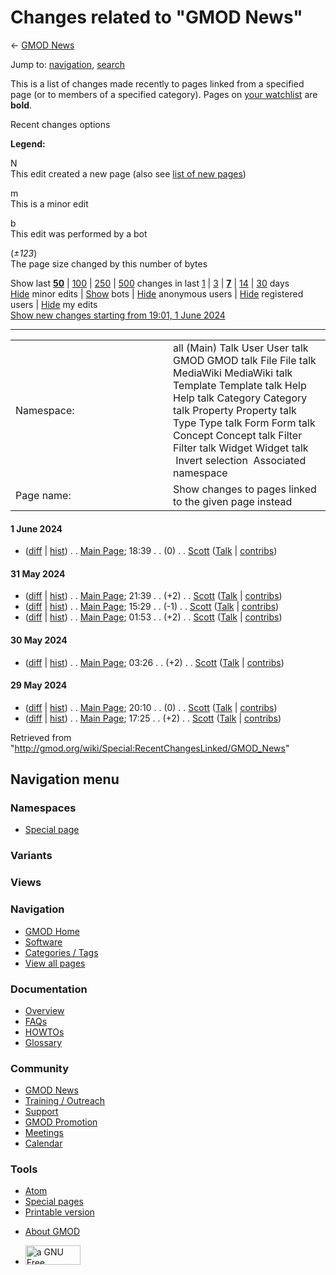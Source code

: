 <div id="mw-page-base" class="noprint">

</div>

<div id="mw-head-base" class="noprint">

</div>

<div id="content" class="mw-body" role="main">

<span id="top"></span>

<div id="mw-js-message" style="display:none;">

</div>



# <span dir="auto">Changes related to "GMOD News"</span>

<div id="bodyContent">

<div id="contentSub">

← [GMOD News](/wiki/GMOD_News "GMOD News")

</div>

<div id="jump-to-nav" class="mw-jump">

Jump to: [navigation](#mw-navigation), [search](#p-search)

</div>

<div id="mw-content-text">

<div class="mw-specialpage-summary">

This is a list of changes made recently to pages linked from a specified
page (or to members of a specified category). Pages on [your
watchlist](/wiki/Special:Watchlist "Special:Watchlist") are **bold**.

</div>

Recent changes options

<div class="mw-changeslist-legend">

**Legend:**

<div class="mw-collapsible-content">

N  
This edit created a new page (also see [list of new
pages](/wiki/Special:NewPages "Special:NewPages"))

m  
This is a minor edit

b  
This edit was performed by a bot

(*±123*)  
The page size changed by this number of bytes

</div>

</div>

Show last
[**50**](/mediawiki/index.php?title=Special:RecentChangesLinked&limit=50&target=GMOD_News "Special:RecentChangesLinked")
\|
[100](/mediawiki/index.php?title=Special:RecentChangesLinked&limit=100&target=GMOD_News "Special:RecentChangesLinked")
\|
[250](/mediawiki/index.php?title=Special:RecentChangesLinked&limit=250&target=GMOD_News "Special:RecentChangesLinked")
\|
[500](/mediawiki/index.php?title=Special:RecentChangesLinked&limit=500&target=GMOD_News "Special:RecentChangesLinked")
changes in last
[1](/mediawiki/index.php?title=Special:RecentChangesLinked&days=1&from=&target=GMOD_News "Special:RecentChangesLinked")
\|
[3](/mediawiki/index.php?title=Special:RecentChangesLinked&days=3&from=&target=GMOD_News "Special:RecentChangesLinked")
\|
[**7**](/mediawiki/index.php?title=Special:RecentChangesLinked&days=7&from=&target=GMOD_News "Special:RecentChangesLinked")
\|
[14](/mediawiki/index.php?title=Special:RecentChangesLinked&days=14&from=&target=GMOD_News "Special:RecentChangesLinked")
\|
[30](/mediawiki/index.php?title=Special:RecentChangesLinked&days=30&from=&target=GMOD_News "Special:RecentChangesLinked")
days  
[Hide](/mediawiki/index.php?title=Special:RecentChangesLinked&hideminor=1&target=GMOD_News "Special:RecentChangesLinked")
minor edits \|
[Show](/mediawiki/index.php?title=Special:RecentChangesLinked&hidebots=0&target=GMOD_News "Special:RecentChangesLinked")
bots \|
[Hide](/mediawiki/index.php?title=Special:RecentChangesLinked&hideanons=1&target=GMOD_News "Special:RecentChangesLinked")
anonymous users \|
[Hide](/mediawiki/index.php?title=Special:RecentChangesLinked&hideliu=1&target=GMOD_News "Special:RecentChangesLinked")
registered users \|
[Hide](/mediawiki/index.php?title=Special:RecentChangesLinked&hidemyself=1&target=GMOD_News "Special:RecentChangesLinked")
my edits  
[Show new changes starting from 19:01, 1 June
2024](/mediawiki/index.php?title=Special:RecentChangesLinked&from=20240601190133&target=GMOD_News "Special:RecentChangesLinked")

------------------------------------------------------------------------

<table class="mw-recentchanges-table">
<colgroup>
<col style="width: 50%" />
<col style="width: 50%" />
</colgroup>
<tbody>
<tr class="odd">
<td class="mw-label mw-namespace-label">Namespace:</td>
<td class="mw-input">all (Main) Talk User User talk GMOD GMOD talk File
File talk MediaWiki MediaWiki talk Template Template talk Help Help talk
Category Category talk Property Property talk Type Type talk Form Form
talk Concept Concept talk Filter Filter talk Widget Widget talk
 Invert selection
 Associated namespace</td>
</tr>
<tr class="even">
<td class="mw-label mw-target-label">Page name:</td>
<td class="mw-input">Show changes to pages linked to the given page
instead</td>
</tr>
</tbody>
</table>

<div class="mw-changeslist">

#### 1 June 2024

- (<a
  href="/mediawiki/index.php?title=Main_Page&amp;curid=1&amp;diff=28584&amp;oldid=28583"
  tabindex="1" title="Main Page">diff</a> \|
  [hist](/mediawiki/index.php?title=Main_Page&curid=1&action=history "Main Page"))
  <span class="mw-changeslist-separator">. .</span>
  <span class="mw-title"><a href="/wiki/Main_Page" class="mw-changeslist-title"
  title="Main Page">Main Page</a></span>‎;
  <span class="mw-changeslist-date">18:39</span>
  <span class="mw-changeslist-separator">. .</span>
  <span class="mw-plusminus-null" dir="ltr"
  title="4,613 bytes after change">(0)</span>‎
  <span class="mw-changeslist-separator">. .</span>
  ‎<a href="/wiki/User:Scott" class="mw-userlink"
  title="User:Scott">Scott</a>
  <span class="mw-usertoollinks">([Talk](/wiki/User_talk:Scott "User talk:Scott")
  \|
  [contribs](/wiki/Special:Contributions/Scott "Special:Contributions/Scott"))</span>‎

#### 31 May 2024

- (<a
  href="/mediawiki/index.php?title=Main_Page&amp;curid=1&amp;diff=28583&amp;oldid=28582"
  tabindex="2" title="Main Page">diff</a> \|
  [hist](/mediawiki/index.php?title=Main_Page&curid=1&action=history "Main Page"))
  <span class="mw-changeslist-separator">. .</span>
  <span class="mw-title"><a href="/wiki/Main_Page" class="mw-changeslist-title"
  title="Main Page">Main Page</a></span>‎;
  <span class="mw-changeslist-date">21:39</span>
  <span class="mw-changeslist-separator">. .</span>
  <span class="mw-plusminus-pos" dir="ltr"
  title="4,614 bytes after change">(+2)</span>‎
  <span class="mw-changeslist-separator">. .</span>
  ‎<a href="/wiki/User:Scott" class="mw-userlink"
  title="User:Scott">Scott</a>
  <span class="mw-usertoollinks">([Talk](/wiki/User_talk:Scott "User talk:Scott")
  \|
  [contribs](/wiki/Special:Contributions/Scott "Special:Contributions/Scott"))</span>‎
- (<a
  href="/mediawiki/index.php?title=Main_Page&amp;curid=1&amp;diff=28582&amp;oldid=28581"
  tabindex="3" title="Main Page">diff</a> \|
  [hist](/mediawiki/index.php?title=Main_Page&curid=1&action=history "Main Page"))
  <span class="mw-changeslist-separator">. .</span>
  <span class="mw-title"><a href="/wiki/Main_Page" class="mw-changeslist-title"
  title="Main Page">Main Page</a></span>‎;
  <span class="mw-changeslist-date">15:29</span>
  <span class="mw-changeslist-separator">. .</span>
  <span class="mw-plusminus-neg" dir="ltr"
  title="4,613 bytes after change">(-1)</span>‎
  <span class="mw-changeslist-separator">. .</span>
  ‎<a href="/wiki/User:Scott" class="mw-userlink"
  title="User:Scott">Scott</a>
  <span class="mw-usertoollinks">([Talk](/wiki/User_talk:Scott "User talk:Scott")
  \|
  [contribs](/wiki/Special:Contributions/Scott "Special:Contributions/Scott"))</span>‎
- (<a
  href="/mediawiki/index.php?title=Main_Page&amp;curid=1&amp;diff=28581&amp;oldid=28580"
  tabindex="4" title="Main Page">diff</a> \|
  [hist](/mediawiki/index.php?title=Main_Page&curid=1&action=history "Main Page"))
  <span class="mw-changeslist-separator">. .</span>
  <span class="mw-title"><a href="/wiki/Main_Page" class="mw-changeslist-title"
  title="Main Page">Main Page</a></span>‎;
  <span class="mw-changeslist-date">01:53</span>
  <span class="mw-changeslist-separator">. .</span>
  <span class="mw-plusminus-pos" dir="ltr"
  title="4,615 bytes after change">(+2)</span>‎
  <span class="mw-changeslist-separator">. .</span>
  ‎<a href="/wiki/User:Scott" class="mw-userlink"
  title="User:Scott">Scott</a>
  <span class="mw-usertoollinks">([Talk](/wiki/User_talk:Scott "User talk:Scott")
  \|
  [contribs](/wiki/Special:Contributions/Scott "Special:Contributions/Scott"))</span>‎

#### 30 May 2024

- (<a
  href="/mediawiki/index.php?title=Main_Page&amp;curid=1&amp;diff=28580&amp;oldid=28579"
  tabindex="5" title="Main Page">diff</a> \|
  [hist](/mediawiki/index.php?title=Main_Page&curid=1&action=history "Main Page"))
  <span class="mw-changeslist-separator">. .</span>
  <span class="mw-title"><a href="/wiki/Main_Page" class="mw-changeslist-title"
  title="Main Page">Main Page</a></span>‎;
  <span class="mw-changeslist-date">03:26</span>
  <span class="mw-changeslist-separator">. .</span>
  <span class="mw-plusminus-pos" dir="ltr"
  title="4,614 bytes after change">(+2)</span>‎
  <span class="mw-changeslist-separator">. .</span>
  ‎<a href="/wiki/User:Scott" class="mw-userlink"
  title="User:Scott">Scott</a>
  <span class="mw-usertoollinks">([Talk](/wiki/User_talk:Scott "User talk:Scott")
  \|
  [contribs](/wiki/Special:Contributions/Scott "Special:Contributions/Scott"))</span>‎

#### 29 May 2024

- (<a
  href="/mediawiki/index.php?title=Main_Page&amp;curid=1&amp;diff=28579&amp;oldid=28578"
  tabindex="6" title="Main Page">diff</a> \|
  [hist](/mediawiki/index.php?title=Main_Page&curid=1&action=history "Main Page"))
  <span class="mw-changeslist-separator">. .</span>
  <span class="mw-title"><a href="/wiki/Main_Page" class="mw-changeslist-title"
  title="Main Page">Main Page</a></span>‎;
  <span class="mw-changeslist-date">20:10</span>
  <span class="mw-changeslist-separator">. .</span>
  <span class="mw-plusminus-null" dir="ltr"
  title="4,613 bytes after change">(0)</span>‎
  <span class="mw-changeslist-separator">. .</span>
  ‎<a href="/wiki/User:Scott" class="mw-userlink"
  title="User:Scott">Scott</a>
  <span class="mw-usertoollinks">([Talk](/wiki/User_talk:Scott "User talk:Scott")
  \|
  [contribs](/wiki/Special:Contributions/Scott "Special:Contributions/Scott"))</span>‎
- (<a
  href="/mediawiki/index.php?title=Main_Page&amp;curid=1&amp;diff=28578&amp;oldid=27949"
  tabindex="7" title="Main Page">diff</a> \|
  [hist](/mediawiki/index.php?title=Main_Page&curid=1&action=history "Main Page"))
  <span class="mw-changeslist-separator">. .</span>
  <span class="mw-title"><a href="/wiki/Main_Page" class="mw-changeslist-title"
  title="Main Page">Main Page</a></span>‎;
  <span class="mw-changeslist-date">17:25</span>
  <span class="mw-changeslist-separator">. .</span>
  <span class="mw-plusminus-pos" dir="ltr"
  title="4,614 bytes after change">(+2)</span>‎
  <span class="mw-changeslist-separator">. .</span>
  ‎<a href="/wiki/User:Scott" class="mw-userlink"
  title="User:Scott">Scott</a>
  <span class="mw-usertoollinks">([Talk](/wiki/User_talk:Scott "User talk:Scott")
  \|
  [contribs](/wiki/Special:Contributions/Scott "Special:Contributions/Scott"))</span>‎

</div>

</div>

<div class="printfooter">

Retrieved from
"<http://gmod.org/wiki/Special:RecentChangesLinked/GMOD_News>"

</div>

<div id="catlinks" class="catlinks catlinks-allhidden">

</div>

<div class="visualClear">

</div>

</div>

</div>

<div id="mw-navigation">

## Navigation menu

<div id="mw-head">



<div id="left-navigation">

<div id="p-namespaces" class="vectorTabs" role="navigation"
aria-labelledby="p-namespaces-label">

### Namespaces

- <span id="ca-nstab-special">[Special
  page](/wiki/Special:RecentChangesLinked/GMOD_News "This is a special page, you cannot edit the page itself")</span>

</div>

<div id="p-variants" class="vectorMenu emptyPortlet" role="navigation"
aria-labelledby="p-variants-label">

### 

### Variants[](#)

<div class="menu">

</div>

</div>

</div>

<div id="right-navigation">

<div id="p-views" class="vectorTabs emptyPortlet" role="navigation"
aria-labelledby="p-views-label">

### Views

</div>



</div>



</div>

</div>

</div>

<div id="mw-panel">

<div id="p-logo" role="banner">

<a href="/wiki/Main_Page"
style="background-image: url(http://gmod.org/images/GMOD-cogs.png);"
title="Visit the main page"></a>

</div>

<div id="p-Navigation" class="portal" role="navigation"
aria-labelledby="p-Navigation-label">

### Navigation

<div class="body">

- <span id="n-GMOD-Home">[GMOD Home](/wiki/Main_Page)</span>
- <span id="n-Software">[Software](/wiki/GMOD_Components)</span>
- <span id="n-Categories-.2F-Tags">[Categories /
  Tags](/wiki/Categories)</span>
- <span id="n-View-all-pages">[View all
  pages](/wiki/Special:AllPages)</span>

</div>

</div>

<div id="p-Documentation" class="portal" role="navigation"
aria-labelledby="p-Documentation-label">

### Documentation

<div class="body">

- <span id="n-Overview">[Overview](/wiki/Overview)</span>
- <span id="n-FAQs">[FAQs](/wiki/Category:FAQ)</span>
- <span id="n-HOWTOs">[HOWTOs](/wiki/Category:HOWTO)</span>
- <span id="n-Glossary">[Glossary](/wiki/Glossary)</span>

</div>

</div>

<div id="p-Community" class="portal" role="navigation"
aria-labelledby="p-Community-label">

### Community

<div class="body">

- <span id="n-GMOD-News">[GMOD News](/wiki/GMOD_News)</span>
- <span id="n-Training-.2F-Outreach">[Training /
  Outreach](/wiki/Training_and_Outreach)</span>
- <span id="n-Support">[Support](/wiki/Support)</span>
- <span id="n-GMOD-Promotion">[GMOD
  Promotion](/wiki/GMOD_Promotion)</span>
- <span id="n-Meetings">[Meetings](/wiki/Meetings)</span>
- <span id="n-Calendar">[Calendar](/wiki/Calendar)</span>

</div>

</div>

<div id="p-tb" class="portal" role="navigation"
aria-labelledby="p-tb-label">

### Tools

<div class="body">

- <span id="feedlinks"><a
  href="http://gmod.org/mediawiki/index.php?title=Special:RecentChangesLinked/GMOD_News&amp;feed=atom"
  id="feed-atom" class="feedlink" rel="alternate"
  type="application/atom+xml" title="Atom feed for this page">Atom</a></span>
- <span id="t-specialpages"><a href="/wiki/Special:SpecialPages" accesskey="q"
  title="A list of all special pages [q]">Special pages</a></span>
- <span id="t-print"><a
  href="/mediawiki/index.php?title=Special:RecentChangesLinked/GMOD_News&amp;printable=yes"
  rel="alternate" accesskey="p"
  title="Printable version of this page [p]">Printable version</a></span>

</div>

</div>

</div>

</div>

<div id="footer" role="contentinfo">

- <span id="footer-places-about">[About
  GMOD](/wiki/GMOD:About "GMOD:About")</span>

<!-- -->

- <span id="footer-copyrightico">[<img src="http://www.gnu.org/graphics/gfdl-logo-small.png" width="88"
  height="31" alt="a GNU Free Documentation License" />](http://www.gnu.org/licenses/fdl-1.3.html)</span>


<div style="clear:both">

</div>

</div>
